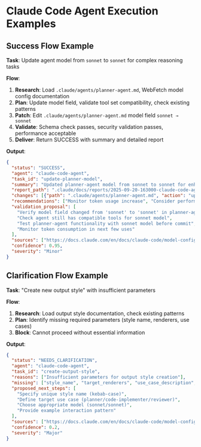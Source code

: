 # Claude Code Agent Execution Examples

## Success Flow Example
**Task**: Update agent model from `sonnet` to `sonnet` for complex reasoning tasks

**Flow**:
1. **Research**: Load `.claude/agents/planner-agent.md`, WebFetch model config documentation
2. **Plan**: Update model field, validate tool set compatibility, check existing patterns
3. **Patch**: Edit `.claude/agents/planner-agent.md` model field `sonnet → sonnet`
4. **Validate**: Schema check passes, security validation passes, performance acceptable
5. **Deliver**: Return SUCCESS with summary and detailed report

**Output**:
```json
{
  "status": "SUCCESS",
  "agent": "claude-code-agent",
  "task_id": "update-planner-model",
  "summary": "Updated planner-agent model from sonnet to sonnet for enhanced reasoning capability",
  "report_path": ".claude/docs/reports/2025-09-20-163000-claude-code-agent-update-planner-model.md",
  "changes": [{"path": ".claude/agents/planner-agent.md", "action": "update"}],
  "recommendations": ["Monitor token usage increase", "Consider performance impact"],
  "validation_proposal": [
    "Verify model field changed from 'sonnet' to 'sonnet' in planner-agent.md",
    "Check agent still has compatible tools for sonnet model",
    "Test planner-agent functionality with sonnet model before commit",
    "Monitor token consumption in next few uses"
  ],
  "sources": ["https://docs.claude.com/en/docs/claude-code/model-config"],
  "confidence": 0.95,
  "severity": "Minor"
}
```

## Clarification Flow Example
**Task**: "Create new output style" with insufficient parameters

**Flow**:
1. **Research**: Load output style documentation, check existing patterns
2. **Plan**: Identify missing required parameters (style name, renderers, use cases)
3. **Block**: Cannot proceed without essential information

**Output**:
```json
{
  "status": "NEEDS_CLARIFICATION",
  "agent": "claude-code-agent",
  "task_id": "create-output-style",
  "reasons": ["Insufficient parameters for output style creation"],
  "missing": ["style_name", "target_renderers", "use_case_description", "model_selection"],
  "proposed_next_steps": [
    "Specify unique style name (kebab-case)",
    "Define target use case (planner/code-implementer/reviewer)",
    "Choose appropriate model (sonnet/sonnet)",
    "Provide example interaction pattern"
  ],
  "sources": ["https://docs.claude.com/en/docs/claude-code/model-config"],
  "confidence": 0.2,
  "severity": "Major"
}
```